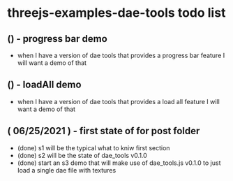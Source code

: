 # threejs-examples-dae-tools todo list

## () - progress bar demo
* when I have a version of dae tools that provides a progress bar feature I will want a demo of that

## () - loadAll demo
* when I have a version of dae tools that provides a load all feature I will want a demo of that

## ( 06/25/2021 ) - first state of for post folder
* (done) s1 will be the typical what to kniw first section
* (done) s2 will be the state of dae_tools v0.1.0
* (done) start an s3 demo that will make use of dae_tools.js v0.1.0 to just load a single dae file with textures
